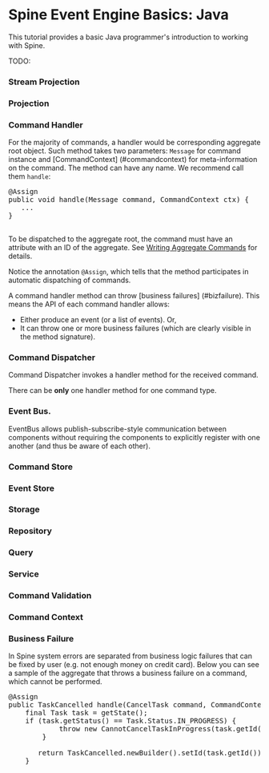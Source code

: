 # Spine Event Engine Basics: Java

<p class="lead">This tutorial provides a basic Java programmer's introduction to working with Spine. </p>


TODO:
### Stream Projection

### Projection



### Command Handler

For the majority of commands, a handler would be corresponding aggregate root object. Such method takes two parameters: <code>Message</code> for command instance and [CommandContext] (#commandcontext) for meta-information on the command. The method can have any name. We recommend call them <code>handle</code>:

<pre>
@Assign
public void handle(Message command, CommandContext ctx) {
   ...
}

</pre>

To be dispatched to the aggregate root, the command must have an attribute with an ID of the aggregate. See [Writing Aggregate Commands](/docs/tutorials/basic/java.html) for details.

Notice the annotation <code>@Assign</code>, which tells that the method participates in automatic dispatching of commands. 

A command handler method can throw [business failures] (#bizfailure). This means the API of each command handler allows:

* Either produce an event (or a list of events). Or,
* It can throw one or more business failures (which are clearly visible in the method signature).




### Command Dispatcher
Command Dispatcher invokes a handler method for the received command.

There can be **only** one handler method for one command type.

### Event Bus.
EventBus allows publish-subscribe-style communication between components without requiring the components to explicitly register with one another (and thus be aware of each other).


### Command Store

### Event Store

### Storage

### Repository 

### Query

### Service

### Command Validation



<a name = "commandcontext"></a>
### Command Context

<a name="bizfailure"></a>
### Business Failure 
 In Spine system errors are separated from business logic failures that can be fixed by user (e.g. not enough money on credit card). 
 Below you can see a sample of the aggregate that throws a business failure on a command, which cannot be performed.
<pre>
@Assign
public TaskCancelled handle(CancelTask command, CommandContext context) throws CannotCancelTaskInProgress {
    final Task task = getState();
    if (task.getStatus() == Task.Status.IN_PROGRESS) {
            throw new CannotCancelTaskInProgress(task.getId());
        }

       return TaskCancelled.newBuilder().setId(task.getId()).build();
    }
</pre>